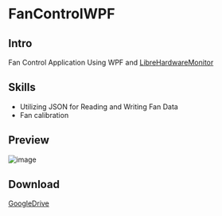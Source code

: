 # FanControlWPF
## Intro
Fan Control Application Using WPF and [LibreHardwareMonitor](https://github.com/LibreHardwareMonitor/LibreHardwareMonitor)

## Skills  
- Utilizing JSON for Reading and Writing Fan Data
- Fan calibration

## Preview
![image](https://github.com/user-attachments/assets/6a89c8d5-d71e-46ac-b14f-2976661b8d6e)

## Download  
[GoogleDrive](https://drive.google.com/file/d/1AQG10ceaiQ7PrSSDvl3_xsMlpcvLUjHR/view?usp=sharing)
